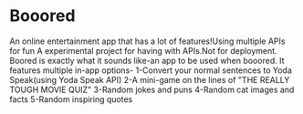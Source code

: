 # Booored
An online entertainment app that has a lot of features!Using multiple APIs for fun
A experimental project for having with APIs.Not for deployment.
Boored is exactly what it sounds like-an app to be used when booored. It features multiple in-app options- 
1-Convert your normal sentences to Yoda Speak(using Yoda Speak API) 
2-A mini-game on the lines of "THE REALLY TOUGH MOVIE QUIZ"
3-Random jokes and puns 
4-Random cat images and facts 
5-Random inspiring quotes
